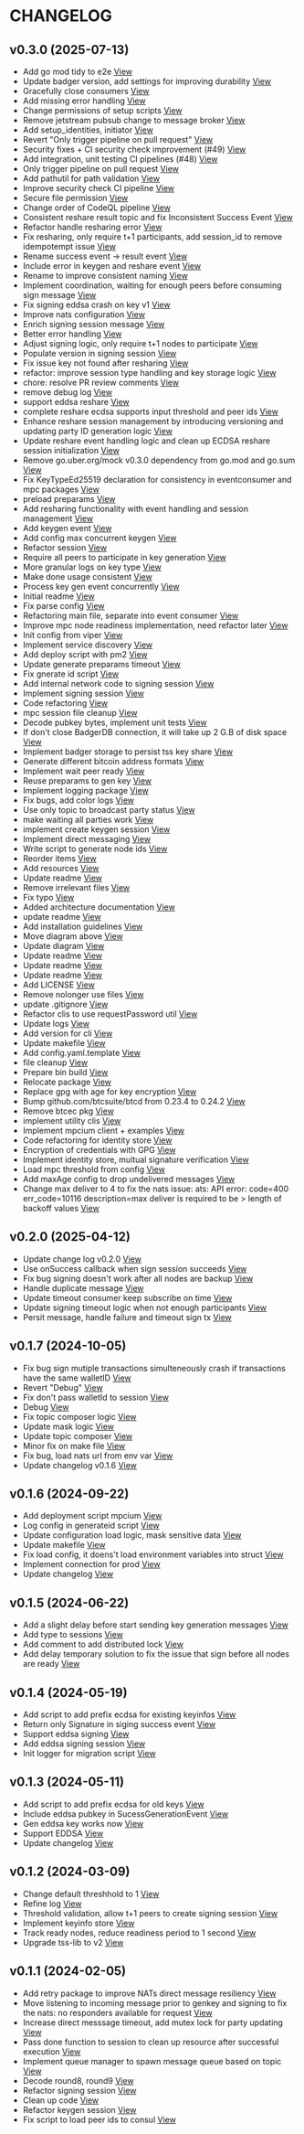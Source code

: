 # CHANGELOG

## v0.3.0 (2025-07-13)

- Add go mod tidy to e2e [View](https://github.com/fystack/mpcium/commit/28dee5b1f1ba14c36659ab4462f5ce04adf82360)
- Update badger version, add settings for improving durability [View](https://github.com/fystack/mpcium/commit/2727f215737913c25a69c87f33bcdb1cce8152bf)
- Gracefully close consumers [View](https://github.com/fystack/mpcium/commit/6737830d99c300453613c3cca3757a9581ff35ce)
- Add missing error handling [View](https://github.com/fystack/mpcium/commit/f3af531b28d9a0237f154fe7509bc1c23691f09d)
- Change permissions of setup scripts [View](https://github.com/fystack/mpcium/commit/1f7401942f4cc4765d475adde10b9819c32b4900)
- Remove jetstream pubsub change to message broker [View](https://github.com/fystack/mpcium/commit/cf150676391e392969828c6e0fe812ae0009c107)
- Add setup_identities, initiator [View](https://github.com/fystack/mpcium/commit/a54f5fa037bc3e2443de650348e8fe5fd97fed67)
- Revert "Only trigger pipeline on pull request" [View](https://github.com/fystack/mpcium/commit/2b94b6f09e48dc538574afe426a3416d358f4c13)
- Security fixes + CI security check improvement (#49) [View](https://github.com/fystack/mpcium/commit/dc9a964bb942eac5fe005c3cd544f22b0e8d6396)
- Add integration, unit testing CI pipelines (#48) [View](https://github.com/fystack/mpcium/commit/6213d74a3b3ad335327503430b90606effafca8c)
- Only trigger pipeline on pull request [View](https://github.com/fystack/mpcium/commit/7665aad8f3c4f7d3e447a41918c6bd4cf5e8c780)
- Add pathutil for path validation [View](https://github.com/fystack/mpcium/commit/3c664c208d4a18e3c4495f9c58e6b6247a1a64f1)
- Improve security check CI pipeline [View](https://github.com/fystack/mpcium/commit/c46f2ff6cf14fc754c86a43843816707efeab2a0)
- Secure file permission [View](https://github.com/fystack/mpcium/commit/a44fb9b9d713027f087cb80f90c49e50b9a9fd27)
- Change order of CodeQL pipeline [View](https://github.com/fystack/mpcium/commit/b69cc5ff20ee10a38c2de6d80aa9b2145dab7d0e)
- Consistent reshare result topic and fix Inconsistent Success Event [View](https://github.com/fystack/mpcium/commit/75a123807fcd8c80d64a0a56ce35ca4c02550c0b)
- Refactor handle resharing error [View](https://github.com/fystack/mpcium/commit/a1e987ab1a11a891acae84a277128d7d54dd752a)
- Fix resharing, only require t+1 participants, add session_id to remove idempotempt issue [View](https://github.com/fystack/mpcium/commit/ba0d0ee9fff5d9c324849c233f11435a25d915b1)
- Rename success event -> result event [View](https://github.com/fystack/mpcium/commit/511e5f109ef8da6de4e30257fe9e9d45a0ca8035)
- Include error in keygen and reshare event [View](https://github.com/fystack/mpcium/commit/e3e6c6c5e540d458288c6a160e24292720e05871)
- Rename to improve consistent naming [View](https://github.com/fystack/mpcium/commit/624ac0bfb26d7ebe501ef94954941b995cc3e1bd)
- Implement coordination, waiting for enough peers before consuming sign message [View](https://github.com/fystack/mpcium/commit/f11745a0823fbcb5bf57454c9c98ca7b0c71112e)
- Fix signing eddsa crash on key v1 [View](https://github.com/fystack/mpcium/commit/52fe9dc0b543bb960072f8b4d9c7e64764e23789)
- Improve nats configuration [View](https://github.com/fystack/mpcium/commit/3574b7b3411340b0815cd3314d426cf8ac4591a6)
- Enrich signing session message [View](https://github.com/fystack/mpcium/commit/164c5ad6e773413325226ae1d15d95719446d0a6)
- Better error handling [View](https://github.com/fystack/mpcium/commit/d670070b1294cd2fa3ffb60693aa47bffafc1471)
- Adjust signing logic, only require t+1 nodes to participate [View](https://github.com/fystack/mpcium/commit/111f864753ffe1ff34ae08088cfe4a4895f0fb33)
- Populate version in signing session [View](https://github.com/fystack/mpcium/commit/6b313836f35eae9937c271c57972b6cdd5631899)
- Fix issue key not found after resharing [View](https://github.com/fystack/mpcium/commit/fb89fc6af4cecf8e8aa7d6a8659e2cea3f81ca1e)
- refactor: improve session type handling and key storage logic [View](https://github.com/fystack/mpcium/commit/a6fbeb0fa03e2f213e42812aa64a6340531ffbb4)
- chore: resolve PR review comments [View](https://github.com/fystack/mpcium/commit/92104714203af091312dbc98321497a46b352f4b)
- remove debug log [View](https://github.com/fystack/mpcium/commit/a8070eaa02ce0f557bce3f55d007bb7f678ace91)
- support eddsa reshare [View](https://github.com/fystack/mpcium/commit/1312c5f04f51a906375aa4e0904f0cd27a7e300f)
- complete reshare ecdsa supports input threshold and peer ids [View](https://github.com/fystack/mpcium/commit/14a3030b6db25652a313c216c91976c6aad33ea2)
- Enhance reshare session management by introducing versioning and updating party ID generation logic [View](https://github.com/fystack/mpcium/commit/2b5aa6d62b10b047e961e8295c001b9b4a066ab2)
- Update reshare event handling logic and clean up ECDSA reshare session initialization [View](https://github.com/fystack/mpcium/commit/fa8bdbb3447dfcd7d0f6edd4d14cfc5fbe05aa59)
- Remove go.uber.org/mock v0.3.0 dependency from go.mod and go.sum [View](https://github.com/fystack/mpcium/commit/e7a6ab65ae0c3223b35af78fdd2d754f3294f092)
- Fix KeyTypeEd25519 declaration for consistency in eventconsumer and mpc packages [View](https://github.com/fystack/mpcium/commit/e2709d99c5145729a77872a813aef4e51499124c)
- preload preparams [View](https://github.com/fystack/mpcium/commit/641250b88774493a3b178d25ed1cc2e3a36a250d)
- Add resharing functionality with event handling and session management [View](https://github.com/fystack/mpcium/commit/939462e34dd727ea692e240e7e9072b31f3d6853)
- Add keygen event [View](https://github.com/fystack/mpcium/commit/b2121e2525a41047d1605c284bf186428e9362a2)
- Add config max concurrent keygen [View](https://github.com/fystack/mpcium/commit/9a7cf978f3b745bfed8d4d00c23fa0cd67f238b7)
- Refactor session [View](https://github.com/fystack/mpcium/commit/085654e8b8e0ce8d2af577ce7aa86e8acf828fcd)
- Require all peers to participate in key generation [View](https://github.com/fystack/mpcium/commit/3650c1b0c97a0eff01caa7d75ae955ffa68ad54a)
- More granular logs on key type [View](https://github.com/fystack/mpcium/commit/be4f88556e00dba96447ded68ff94a4ece82cc1c)
- Make done usage consistent [View](https://github.com/fystack/mpcium/commit/571245c55f5a8be9d14648a3b6b93062208df7fc)
- Process key gen event concurrently [View](https://github.com/fystack/mpcium/commit/ca54b63b52b02aad458d7251883bb4145b2929b4)
- Initial readme [View](https://github.com/fystack/mpcium/commit/5075816cf4e322bc36ead69376d3f2b73411e261)
- Fix parse config [View](https://github.com/fystack/mpcium/commit/1f02a9e8254f6868a24484b87e20643ce74e9dff)
- Refactoring main file, separate into event consumer [View](https://github.com/fystack/mpcium/commit/d41011766e5ed69658cff811c2968247458a06a5)
- Improve mpc node readiness implementation, need refactor later [View](https://github.com/fystack/mpcium/commit/dc439f3c456826f668d776cecf6761b6658e44f6)
- Init config from viper [View](https://github.com/fystack/mpcium/commit/12a1d63cc38e391dbdc74b5880b7a931fca4b4dc)
- Implement service discovery [View](https://github.com/fystack/mpcium/commit/9e386811eb73b5425e4481e0a8f0e89645e824dd)
- Add deploy script with pm2 [View](https://github.com/fystack/mpcium/commit/feb6e0369c76bc52a2842785c21694357db82ca0)
- Update generate preparams timeout [View](https://github.com/fystack/mpcium/commit/2dca2b9539bc1ce0c4e40d2e1069cb162c975a49)
- Fix gnerate id script [View](https://github.com/fystack/mpcium/commit/8806ac90f9bc2e3ad5c3f7a4af021344541c5d02)
- Add internal network code to signing session [View](https://github.com/fystack/mpcium/commit/89a66dc588c695d9f02d1919acd409f864789020)
- Implement signing session [View](https://github.com/fystack/mpcium/commit/763cab18d540bbcc58bea03130e17c9cfce7af32)
- Code refactoring [View](https://github.com/fystack/mpcium/commit/21e5b8cae3278b905c0036d312dee335928bc4e6)
- mpc session file cleanup [View](https://github.com/fystack/mpcium/commit/cb5059b805faa3bdea3751fad189c59023521505)
- Decode pubkey bytes, implement unit tests [View](https://github.com/fystack/mpcium/commit/2fefa4cd5fe91d73d667ed8d91df3fcd2f738a9e)
- If don't close BadgerDB connection, it will take up 2 G.B of disk space [View](https://github.com/fystack/mpcium/commit/c22ed2e72a780340f6e3f724f9e45e8a69d66b45)
- Implement badger storage to persist tss key share [View](https://github.com/fystack/mpcium/commit/3132ac5a002b59e7c4242e136eae13df9e9da66e)
- Generate different bitcoin address formats [View](https://github.com/fystack/mpcium/commit/88cf8acc3da0bbd71a496ecac509c6abe9c7c69c)
- Implement wait peer ready [View](https://github.com/fystack/mpcium/commit/2fb62dd0109db1fcdeb1b4b1f77ff7c6aa5f6a4b)
- Reuse preparams to gen key [View](https://github.com/fystack/mpcium/commit/1be1edc1f6e6219d8bfb430f6f82e8a9448dd10e)
- Implement logging package [View](https://github.com/fystack/mpcium/commit/0547703bb98bf55f5b66e8caaece409e8f34c479)
- Fix bugs, add color logs [View](https://github.com/fystack/mpcium/commit/9f4d8846c4a63210e02287478810928fac676d64)
- Use only topic to broadcast party status [View](https://github.com/fystack/mpcium/commit/ddf540f1bdb18202f78ef69a68b51f910fbefaaa)
- make waiting all parties work [View](https://github.com/fystack/mpcium/commit/4c5cb70bdc4de5b2907fc49142b834e5c59c46c0)
- implement create keygen session [View](https://github.com/fystack/mpcium/commit/2c2292719facd103e62f50e3aa838c4ee3eb1e41)
- Implement direct messaging [View](https://github.com/fystack/mpcium/commit/c711103902a571e9c4976bb9403c167f06382c13)
- Write script to generate node ids [View](https://github.com/fystack/mpcium/commit/7167a0a5aa66186a1651b9987b960204ed9e790a)
- Reorder items [View](https://github.com/fystack/mpcium/commit/695b07498f4fc5815e6c600ef90598f8af4df3f0)
- Add resources [View](https://github.com/fystack/mpcium/commit/edcc4479c702a286b9ac0f78359193d2ee0f1f26)
- Update readme [View](https://github.com/fystack/mpcium/commit/a3318f84f8819d0d4a45572c57b8c68c8370abcc)
- Remove irrelevant files [View](https://github.com/fystack/mpcium/commit/00556878ee6422f1d98fb857ed9209df56804251)
- Fix typo [View](https://github.com/fystack/mpcium/commit/59099144d4bc56dd95b37b86522336cd147973db)
- Added architecture documentation [View](https://github.com/fystack/mpcium/commit/a1ab7964149faf7967437c89e275ea5b37ecaad3)
- update readme [View](https://github.com/fystack/mpcium/commit/5d41030eeeeb35ed124192ffd31774072adae20e)
- Add installation guidelines [View](https://github.com/fystack/mpcium/commit/4f5c46951de47a4e8489cf3f4e122d8559472dd2)
- Move diagram above [View](https://github.com/fystack/mpcium/commit/a72a86747a266e07c42753c9cd1b90ad7f236c0b)
- Update diagram [View](https://github.com/fystack/mpcium/commit/b860ae5277ec8dcc001c464cdef128ea591574b9)
- Update readme [View](https://github.com/fystack/mpcium/commit/8cb0c4f9a46e2657b489edae52f70a59df5a702d)
- Update readme [View](https://github.com/fystack/mpcium/commit/49b36c67c599f4f1fde18094965656c9ef2e9dcc)
- Update readme [View](https://github.com/fystack/mpcium/commit/b2c28eb2543cf66329698289a6935e78f8904a1f)
- Add LICENSE [View](https://github.com/fystack/mpcium/commit/fbbe8f51e1c4f1a8e15dcd3c62835d7bdbebec65)
- Remove nolonger use files [View](https://github.com/fystack/mpcium/commit/d9e57832050c0ede47d6f82bebaf541b37033acf)
- update .gitignore [View](https://github.com/fystack/mpcium/commit/25adf2c637577346e8517f92dca6d7a85573e482)
- Refactor clis to use requestPassword util [View](https://github.com/fystack/mpcium/commit/8c8ed58ad20e622626208a1d6072b4eccd3c1922)
- Update logs [View](https://github.com/fystack/mpcium/commit/247abc86483d9a1861faa09c264f70cc5186f9e3)
- Add version for cli [View](https://github.com/fystack/mpcium/commit/2be6b7333e7aa2e45e4c02f0828783f3ae45988d)
- Update makefile [View](https://github.com/fystack/mpcium/commit/774e2e1fde455c23557ad82148d3c5c841ff384c)
- Add config.yaml.template [View](https://github.com/fystack/mpcium/commit/dbdd5fe240c9d76d8d3b6fd99f730ff608638bc8)
- file cleanup [View](https://github.com/fystack/mpcium/commit/51106e14bc17e62987f4afa7964f13d044d1a2cb)
- Prepare bin build [View](https://github.com/fystack/mpcium/commit/076b051251c1d7e52aeba848a267722ac308d2aa)
- Relocate package [View](https://github.com/fystack/mpcium/commit/0351ddeed902e2bee40ab945b9f2513900c06a30)
- Replace gpg with age for key encryption [View](https://github.com/fystack/mpcium/commit/2196575b7e9b77ac03ab0b06784ed95874eb86bf)
- Bump github.com/btcsuite/btcd from 0.23.4 to 0.24.2 [View](https://github.com/fystack/mpcium/commit/8f2e8e81627c38b2385c76d12eb7f8b32fd799c9)
- Remove btcec pkg [View](https://github.com/fystack/mpcium/commit/e6a0fe642508bcdffa7778d9b3d24c0bc18e6858)
- implement utility clis [View](https://github.com/fystack/mpcium/commit/1431ef3b0e07e47699e11a4c859eda8fa2e09cdf)
- Implement mpcium client + examples [View](https://github.com/fystack/mpcium/commit/5ae21330662725c00aff3377a2ef478c1d4fe6c8)
- Code refactoring for identity store [View](https://github.com/fystack/mpcium/commit/57fb999a7dfe7a394307c7e4b3e9ee62edbc6a3f)
- Encryption of credentials with GPG [View](https://github.com/fystack/mpcium/commit/7723335f8476d06826cb6393e76cd1771139986a)
- Implement identity store, multual signature verification [View](https://github.com/fystack/mpcium/commit/afb838853f26a47c9045cf10e6fb66e633e4b17e)
- Load mpc threshold from config [View](https://github.com/fystack/mpcium/commit/8838479aaec554f575a1617f8574856d2f7e3ba3)
- Add maxAge config to drop undelivered messages [View](https://github.com/fystack/mpcium/commit/642ad4f05594d36ac3144dc8896b8cea797843d8)
- Change max deliver to 4 to fix the nats issue: ats: API error: code=400 err_code=10116 description=max deliver is required to be > length of backoff values [View](https://github.com/fystack/mpcium/commit/0d60febafeb7b58f3cb54036a2bb31810b528254)

## v0.2.0 (2025-04-12)

- Update change log v0.2.0 [View](https://github.com/fystack/mpcium/commit/bfcd4578cb8e25ec6cccaac9be12ab49ab738ce9)
- Use onSuccess callback when sign session succeeds [View](https://github.com/fystack/mpcium/commit/9602d4d9bfe37c2d038856d3ed206bfecd2e8c93)
- Fix bug signing doesn't work after all nodes are backup [View](https://github.com/fystack/mpcium/commit/a9192ca11581dd986bdd21728cbda4b78d75a753)
- Handle duplicate message [View](https://github.com/fystack/mpcium/commit/e79f6e20fbe225e5aad8b0c9e70578356fce9573)
- Update timeout consumer keep subscribe on time [View](https://github.com/fystack/mpcium/commit/52ee83c3ecc2bbb8c16a8227f4f00b72a57c8499)
- Update signing timeout logic when not enough participants [View](https://github.com/fystack/mpcium/commit/e8ffa381f489a83e60dbcbf5262927e99eca2382)
- Persit message, handle failure and timeout sign tx [View](https://github.com/fystack/mpcium/commit/400f26912ea6b31cbf511de93c1270776055c758)

## v0.1.7 (2024-10-05)

- Fix bug sign mutiple transactions simulteneously crash if transactions have the same walletID [View](https://github.com/fystack/mpcium/commit/7163097387ca2c682f49bab3e4bd8ad58b33ff29)
- Revert "Debug" [View](https://github.com/fystack/mpcium/commit/f75077717d7cce0b9cfacb349470269ff1ec427b)
- Fix don't pass walletId to session [View](https://github.com/fystack/mpcium/commit/1d505fc8b5724daaf9bbdfa26380ee371ddd95ca)
- Debug [View](https://github.com/fystack/mpcium/commit/4810e7f553939821cce33859d871228eeebe0a2b)
- Fix topic composer logic [View](https://github.com/fystack/mpcium/commit/203cc7707486c2089a6af61f727fb60962b84b88)
- Update mask logic [View](https://github.com/fystack/mpcium/commit/6a3869489ef4881617839fdc1e062582293fc64e)
- Update topic composer [View](https://github.com/fystack/mpcium/commit/d06f23f16d9cd47823d1b5a5cae3428ec7bb5617)
- Minor fix on make file [View](https://github.com/fystack/mpcium/commit/f376c4f8d170ff49c8eb07b4df8d76a38f2134ae)
- Fix bug, load nats url from env var [View](https://github.com/fystack/mpcium/commit/ccfb81159a07f497dc2d8340a3b0b763719e5bcb)
- Update changelog v0.1.6 [View](https://github.com/fystack/mpcium/commit/87220e795b44ecc14759e71c5224c62b3bec08d3)

## v0.1.6 (2024-09-22)

- Add deployment script mpcium [View](https://github.com/fystack/mpcium/commit/5b97ce9b1208eafdf104f4045d6614889d470b93)
- Log config in generateid script [View](https://github.com/fystack/mpcium/commit/8f244d313655e5eb8a73b55cc5b3488e36d86488)
- Update configuration load logic, mask sensitive data [View](https://github.com/fystack/mpcium/commit/974b7c404a369fa6211386780881cb407ee8eee2)
- Update makefile [View](https://github.com/fystack/mpcium/commit/affc8300bf4c4cb18af0cc6a347fc8f1d8e9565a)
- Fix load config, it doens't load environment variables into struct [View](https://github.com/fystack/mpcium/commit/744e8ce48dde25fce460eaad4d73ebf2f38e2be3)
- Implement connection for prod [View](https://github.com/fystack/mpcium/commit/5e10a81f12c0879fe8ffd1ee918068ebc50114d3)
- Update changelog [View](https://github.com/fystack/mpcium/commit/d0572d20839b2b512da04f63ffc2d1fc28610cbf)

## v0.1.5 (2024-06-22)

- Add a slight delay before start sending key generation messages [View](https://github.com/fystack/mpcium/commit/c8229c0a32510eb3faeb7dc2025b4832cb65c715)
- Add type to sessions [View](https://github.com/fystack/mpcium/commit/c7c70e36c39125e6899f5e315493a0a84e47f2dd)
- Add comment to add distributed lock [View](https://github.com/fystack/mpcium/commit/66d106838f335eae3852d4434f87d2cdf9efe6dd)
- Add delay temporary solution to fix the issue that sign before all nodes are ready [View](https://github.com/fystack/mpcium/commit/f30c1c5c543e360f5691fe3e434a75fcefe83056)

## v0.1.4 (2024-05-19)

- Add script to add prefix ecdsa for existing keyinfos [View](https://github.com/fystack/mpcium/commit/9495ce20aea153ba00abde65a6628bf1f2602144)
- Return only Signature in siging success event [View](https://github.com/fystack/mpcium/commit/c915a5f7f925b85af67f0a5dd6c5ba29f3eee818)
- Support eddsa signing [View](https://github.com/fystack/mpcium/commit/efc5125ed60ca774c382a5bcb01bb6de6fa548f0)
- Add eddsa signing session [View](https://github.com/fystack/mpcium/commit/fc9f2c20bb41c8542edc3bbecaf261c44a52122d)
- Init logger for migration script [View](https://github.com/fystack/mpcium/commit/9159523bade220ca83fd6db81b17ccf600c9229c)

## v0.1.3 (2024-05-11)

- Add script to add prefix ecdsa for old keys [View](https://github.com/fystack/mpcium/commit/934c37c9dc6b68c2ab5a7a7afe71758aae9f44ed)
- Include eddsa pubkey in SucessGenerationEvent [View](https://github.com/fystack/mpcium/commit/92a102ed2d037e2b6929d70d082795454db42f14)
- Gen eddsa key works now [View](https://github.com/fystack/mpcium/commit/44866f36d37bfa16bcfc610e057fd7a3037e9efb)
- Support EDDSA [View](https://github.com/fystack/mpcium/commit/722e636ad00edd57243b62e877a01f629aa27b84)
- Update changelog [View](https://github.com/fystack/mpcium/commit/e9ed0f67279b6476c8d1a8638b0baad59ebd018c)

## v0.1.2 (2024-03-09)

- Change default threshhold to 1 [View](https://github.com/fystack/mpcium/commit/f360810aa760b52871a7cba0b107d09e6bbd7d47)
- Refine log [View](https://github.com/fystack/mpcium/commit/a9cde4014c16cfe3ca6de73039b8e13c49bb65d0)
- Threshold validation, allow t+1 peers to create signing session [View](https://github.com/fystack/mpcium/commit/b5c15463fa01f58ce9557ebffaa0e96ce6dcda2d)
- Implement keyinfo store [View](https://github.com/fystack/mpcium/commit/d39168ddd7fc622eb1a58ea90617680249297515)
- Track ready nodes, reduce readiness period to 1 second [View](https://github.com/fystack/mpcium/commit/75cb2b286fffb89f1df39c680dee3d1cacfcffc9)
- Upgrade tss-lib to v2 [View](https://github.com/fystack/mpcium/commit/cd324358d7c297d2025ea2d0c02464b5552f513d)

## v0.1.1 (2024-02-05)

- Add retry package to improve NATs direct message resiliency [View](https://github.com/fystack/mpcium/commit/195f9a4c50732919994b67c13396f141fa4efcdf)
- Move listening to incoming message prior to genkey and signing to fix the nats: no responders available for request [View](https://github.com/fystack/mpcium/commit/421d02e947d12324c188d9bb2868cfb9ee02c3ca)
- Increase direct messsage timeout, add mutex lock for party updating [View](https://github.com/fystack/mpcium/commit/1d75eeea669212ff4b3168575cc07d4e8a0280ae)
- Pass done function to session to clean up resource after successful execution [View](https://github.com/fystack/mpcium/commit/e5430315a3ddc4a0b74b456ee9f4f68b185b5c5e)
- Implement queue manager to spawn message queue based on topic [View](https://github.com/fystack/mpcium/commit/7c107c9cba7db68358df77ea00b00d8d6b659d1d)
- Decode round8, round9 [View](https://github.com/fystack/mpcium/commit/ccd869e8d827ecfeae453b0f865899d35b520e0f)
- Refactor signing session [View](https://github.com/fystack/mpcium/commit/4447cc46da86c03a2353edc7f01b85fd79ead084)
- Clean up code [View](https://github.com/fystack/mpcium/commit/b40d8a42082ed00099054b9852a3415ca24426d0)
- Refactor keygen session [View](https://github.com/fystack/mpcium/commit/11bc34bb5831b0b3ad39fe14e77ef56a931d023d)
- Fix script to load peer ids to consul [View](https://github.com/fystack/mpcium/commit/70a1b53c350ce6414cca308aa588a53495c9411f)
